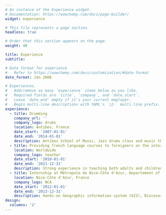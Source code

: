 ```yaml
---
# An instance of the Experience widget.
# Documentation: https://wowchemy.com/docs/page-builder/
widget: experience

# This file represents a page section.
headless: true

# Order that this section appears on the page.
weight: 40

title: Experience
subtitle:

# Date format for experience
#   Refer to https://wowchemy.com/docs/customization/#date-format
date_format: Jan 2006

# Experiences.
#   Add/remove as many `experience` items below as you like.
#   Required fields are `title`, `company`, and `date_start`.
#   Leave `date_end` empty if it's your current employer.
#   Begin multi-line descriptions with YAML's `|2-` multi-line prefix.
experience:
  - title: Drumming
    company_url: ''
    company_logo: drums
    location: Antibes, France
    date_start: '2007-01-01'
    date_end: '2014-01-01'
    description: Antibes School of Music, Jazz drums class and music theory class
  - title: Providing french language courses to foreigners on the internet
    location: Worldwide
    company_logo: teacher
    date_start: '2018-01-01'
    date_end: '2021-12-31'
    description: Strong experience in teaching both adults and children.
  - title: Internship at Métropole de Nice-Côte d'Azur, Departement of Geographic Information 
    location: Nice-Côte d'Azur, France
    company_logo: NCA
    date_start: '2012-01-01'
    date_end: '2013-12-31'
    description: Hands-on Geographic information system (GIS), Discovery of GIS ArcMap software and Lumoin software, Observation of tramway deployment project
design:
  columns: '2'
---
```

